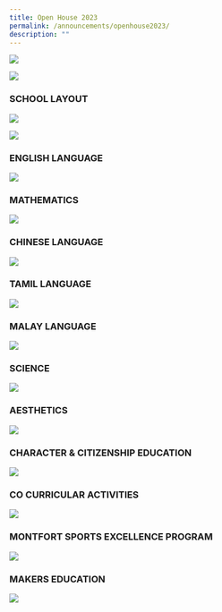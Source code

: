 ```yaml
---
title: Open House 2023
permalink: /announcements/openhouse2023/
description: ""
---
```

![](/images/Open%20House%202023/open%20house%20banner%202023_website.jpeg)

![](/images/Open%20House%202023/principal%20talk.jpg)
### SCHOOL LAYOUT
![](/images/Open%20House%202023/open%20house%20map-01.jpg)

![](/images/Open%20House%202023/open%20house%20map-02.jpg)

### ENGLISH LANGUAGE
![](/images/Open%20House%202023/oh23%20final%20posters-01.jpg)
### MATHEMATICS
![](/images/Open%20House%202023/oh23%20final%20posters-02.jpg)
### CHINESE LANGUAGE
![](/images/Open%20House%202023/oh23%20final%20posters-03.jpg)
### TAMIL LANGUAGE
![](/images/Open%20House%202023/oh23%20final%20posters-04.jpg)
### MALAY LANGUAGE
![](/images/Open%20House%202023/oh23%20final%20posters-05.jpg)
### SCIENCE
![](/images/Open%20House%202023/oh23%20final%20posters-06.jpg)
### AESTHETICS
![](/images/Open%20House%202023/oh23%20final%20posters-07.jpg)
### CHARACTER & CITIZENSHIP EDUCATION
![](/images/Open%20House%202023/oh23%20final%20posters-08.jpg)
### CO CURRICULAR ACTIVITIES
![](/images/Open%20House%202023/oh23%20final%20posters-09.jpg)
### MONTFORT SPORTS EXCELLENCE PROGRAM
![](/images/Open%20House%202023/oh23%20final%20posters-10.jpg)
### MAKERS EDUCATION
![](/images/Open%20House%202023/oh23%20final%20posters-11.jpg)